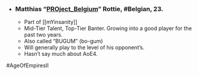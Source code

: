-   ### Matthias “[PROject_Belgium](https://liquipedia.net/ageofempires/PROject_Belgium)” Rottie, #Belgian, 23.
	-   Part of [[mYinsanity]]
    -   Mid-Tier Talent, Top-Tier Banter. Growing into a good player for the past two years.
    -   Also called “BUGUM” (bo-gum)
    -   Will generally play to the level of his opponent’s.
    -   Hasn’t say much about AoE4.

#AgeOfEmpiresII